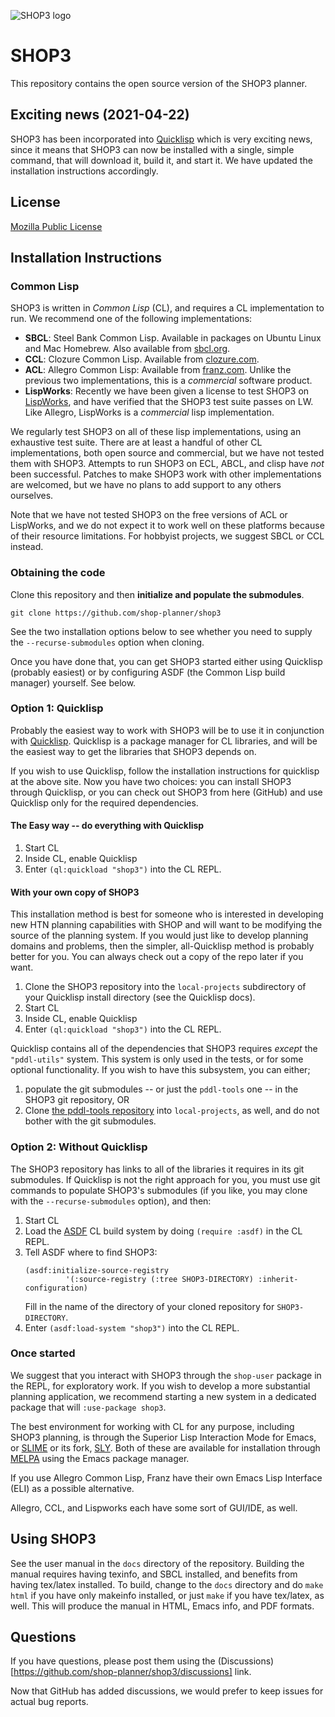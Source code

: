 
![SHOP3 logo](https://github.com/shop-planner/shop-master/raw/master/img/shop3-superclarendon-trattatello-small.png )

# SHOP3 

This repository contains the open source version of the SHOP3 planner.

## Exciting news (2021-04-22)

SHOP3 has been incorporated into [Quicklisp](https://www.quicklisp.org/beta/) which
is very exciting news, since it means that SHOP3 can now be installed with a single,
simple command, that will download it, build it, and start it.  We have updated the
installation instructions accordingly.

## License

[Mozilla Public License](https://www.mozilla.org/en-US/MPL/)

<!-- Remember to add a pointer to the paper. -->

## Installation Instructions

### Common Lisp
SHOP3 is written in *Common Lisp* (CL),  and requires a CL
implementation to run.  We recommend one of the following
implementations:

* **SBCL**: Steel Bank Common Lisp.  Available in packages on Ubuntu
  Linux and Mac Homebrew.  Also available from [sbcl.org](https://sbcl.org).
* **CCL**: Clozure Common Lisp.  Available from
  [clozure.com](https://ccl.clozure.com).
* **ACL**: Allegro Common Lisp: Available from [franz.com](https://franz.com).
  Unlike the previous two implementations, this is a *commercial*
  software product.
* **LispWorks**: Recently we have been given a license to test SHOP3 on
  [LispWorks](http://www.lispworks.com/), and have verified that the SHOP3 test
  suite passes on LW.  Like Allegro, LispWorks is a *commercial* lisp implementation.

We regularly test SHOP3 on all of these lisp implementations,
using an exhaustive test suite.  There are at least a handful of
other CL implementations, both open source and commercial, but we have
not tested them with SHOP3.  Attempts to run SHOP3 on ECL, ABCL, and clisp
have *not* been successful.  Patches to make SHOP3 work with other
implementations are welcomed, but we have no plans to add support to
any others ourselves.

Note that we have not tested SHOP3 on the free versions of ACL or LispWorks, and
we do not expect it to work well on these platforms because of their resource limitations.
For hobbyist projects, we suggest SBCL or CCL instead.

### Obtaining the code

Clone this repository and then **initialize and populate the
submodules**.

```
git clone https://github.com/shop-planner/shop3
```

See the two installation options below to see whether you need to supply
the `--recurse-submodules` option when cloning.

Once you have done that, you can get SHOP3 started either using
Quicklisp (probably easiest) or by configuring ASDF (the Common Lisp
build manager) yourself.  See below.

### Option 1: Quicklisp

Probably the easiest way to work with SHOP3 will be to use it in
conjunction with [Quicklisp](https://beta.quicklisp.org).  Quicklisp
is a package manager for CL libraries, and will be the easiest way to
get the libraries that SHOP3 depends on.

If you wish to use Quicklisp, follow the installation instructions for
quicklisp at the above site.  Now you have two choices: you can install
SHOP3 through Quicklisp, or you can check out SHOP3 from here (GitHub) and use
Quicklisp only for the required dependencies.

#### The Easy way -- do everything with Quicklisp

1. Start CL
2. Inside CL, enable Quicklisp
3. Enter `(ql:quickload "shop3")` into the CL REPL.

#### With your own copy of SHOP3

This installation method is best for someone who is interested in developing
new HTN planning capabilities with SHOP and will want to be modifying the
source of the planning system.  If you would just like to develop planning
domains and problems, then the simpler, all-Quicklisp method is probably
better for you.  You can always check out a copy of the repo later if you
want.

1. Clone the SHOP3 repository into the `local-projects` subdirectory of your
  Quicklisp install directory (see the Quicklisp docs).
2. Start CL
3. Inside CL, enable Quicklisp
4. Enter `(ql:quickload "shop3")` into the CL REPL.

Quicklisp contains all of the dependencies that SHOP3 requires *except* the
`"pddl-utils"` system.  This system is only used in the tests, or for some optional
functionality.  If you wish to have this subsystem, you can either;

1. populate the git submodules -- or just the `pddl-tools` one -- in the SHOP3 git
  repository, OR
2. Clone [the pddl-tools repository](https://github.com/rpgoldman/pddl-tools) into 
  `local-projects`, as well, and do not bother with the git submodules.


### Option 2: Without Quicklisp

The SHOP3 repository has links to all of the libraries it requires in
its git submodules.  If Quicklisp is not the right approach for you,
you must use git commands to populate SHOP3's submodules (if you like,
you may clone with the `--recurse-submodules` option), and then:

1. Start CL
2. Load the [ASDF](https://www.common-lisp.net/project/asdf/) CL build
   system by doing `(require :asdf)` in the CL REPL.
3. Tell ASDF where to find SHOP3:
   ```
   (asdf:initialize-source-registry
            '(:source-registry (:tree SHOP3-DIRECTORY) :inherit-configuration)
   ```
   Fill in the name of the directory of your cloned repository for `SHOP3-DIRECTORY`.
4. Enter `(asdf:load-system "shop3")` into the CL REPL.

### Once started

We suggest that you interact with SHOP3 through the `shop-user`
package in the REPL, for exploratory work.  If you wish to develop
a more substantial planning application, we recommend starting a new
system in a dedicated package that will `:use-package shop3`.

The best environment for working with CL for any purpose, including
SHOP3 planning, is through the Superior Lisp Interaction Mode for
Emacs, or [SLIME](https://common-lisp.net/project/slime/) or its fork,
[SLY](https://github.com/joaotavora/sly).  Both of these are available
for installation through [MELPA](https://melpa.org) using the Emacs
package manager.

If you use Allegro Common Lisp, Franz have their own Emacs Lisp Interface (ELI)
as a possible alternative.

Allegro, CCL, and Lispworks each have some
sort of GUI/IDE, as well.

## Using SHOP3

See the user manual in the `docs` directory of the repository.
Building the manual requires having texinfo, and SBCL installed, and
benefits from having tex/latex installed.  To build, change to the
`docs` directory and do `make html` if you have only makeinfo
installed, or just `make` if you have tex/latex, as well.  This will
produce the manual in HTML, Emacs info, and PDF formats.

## Questions

If you have questions, please post them using the (Discussions)[https://github.com/shop-planner/shop3/discussions] link.

Now that GitHub has added discussions, we would prefer to keep issues for actual bug reports.



<!--
Local Variables:
mode: markdown
End:
-->
